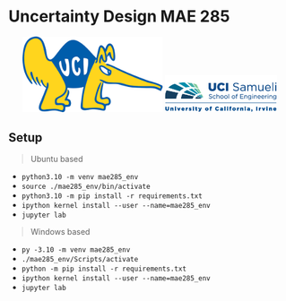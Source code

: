# Uncertainty Design MAE 285

<p align="center">
  <img src="./assets/peteranteater.png" width="250" title="Peter the Anteater">
  <img src="./assets/ucisamueli.png" width="200" alt="UCI">
</p>

## Setup

> Ubuntu based

- `python3.10 -m venv mae285_env`
- `source ./mae285_env/bin/activate`
- `python3.10 -m pip install -r requirements.txt`
- `ipython kernel install --user --name=mae285_env`
- `jupyter lab`

> Windows based

- `py -3.10 -m venv mae285_env`
- `./mae285_env/Scripts/activate`
- `python -m pip install -r requirements.txt`
- `ipython kernel install --user --name=mae285_env`
- `jupyter lab`